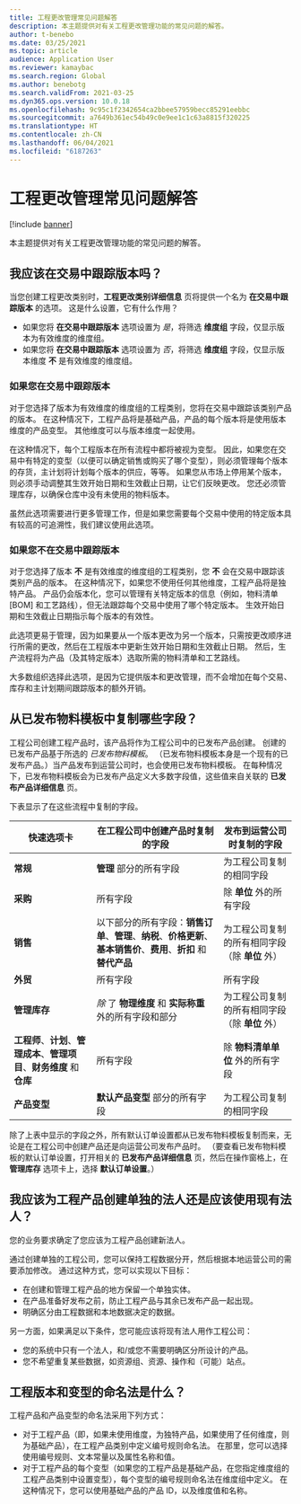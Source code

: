 ```yaml
---
title: 工程更改管理常见问题解答
description: 本主题提供对有关工程更改管理功能的常见问题的解答。
author: t-benebo
ms.date: 03/25/2021
ms.topic: article
audience: Application User
ms.reviewer: kamaybac
ms.search.region: Global
ms.author: benebotg
ms.search.validFrom: 2021-03-25
ms.dyn365.ops.version: 10.0.18
ms.openlocfilehash: 9c95c1f2342654ca2bbee57959becc85291eebbc
ms.sourcegitcommit: a7649b361ec54b49c0e9ee1c1c63a8815f320225
ms.translationtype: HT
ms.contentlocale: zh-CN
ms.lasthandoff: 06/04/2021
ms.locfileid: "6187263"
---
```

# <a name="engineering-change-management-faq"></a>工程更改管理常见问题解答

[!include [banner](../includes/banner.md)]

本主题提供对有关工程更改管理功能的常见问题的解答。

## <a name="should-i-track-the-version-in-transactions"></a>我应该在交易中跟踪版本吗？

当您创建工程更改类别时，**工程更改类别详细信息** 页将提供一个名为 **在交易中跟踪版本** 的选项。 这是什么设置，它有什么作用？

- 如果您将 **在交易中跟踪版本** 选项设置为 *是*，将筛选 **维度组** 字段，仅显示版本为有效维度的维度组。
- 如果您将 **在交易中跟踪版本** 选项设置为 *否*，将筛选 **维度组** 字段，仅显示版本维度 **不** 是有效维度的维度组。

### <a name="if-you-track-the-version-in-transactions"></a>如果您在交易中跟踪版本

对于您选择了版本为有效维度的维度组的工程类别，您将在交易中跟踪该类别产品的版本。 在这种情况下，工程产品将是基础产品，产品的每个版本将是使用版本维度的产品变型。 其他维度可以与版本维度一起使用。

在这种情况下，每个工程版本在所有流程中都将被视为变型。 因此，如果您在交易中有特定的变型（以便可以确定销售或购买了哪个变型），则必须管理每个版本的存货，主计划将计划每个版本的供应，等等。 如果您从市场上停用某个版本，则必须手动调整其生效开始日期和生效截止日期，让它们反映更改。 您还必须管理库存，以确保仓库中没有未使用的物料版本。

虽然此选项需要进行更多管理工作，但是如果您需要每个交易中使用的特定版本具有较高的可追溯性，我们建议使用此选项。

### <a name="if-you-dont-track-the-version-in-transactions"></a>如果您不在交易中跟踪版本

对于您选择了版本 **不** 是有效维度的维度组的工程类别，您 **不** 会在交易中跟踪该类别产品的版本。 在这种情况下，如果您不使用任何其他维度，工程产品将是独特产品。 产品仍会版本化，您可以管理有关特定版本的信息（例如，物料清单 \[BOM] 和工艺路线），但无法跟踪每个交易中使用了哪个特定版本。 生效开始日期和生效截止日期指示每个版本的有效性。

此选项更易于管理，因为如果要从一个版本更改为另一个版本，只需按更改顺序进行所需的更改，然后在工程版本中更新生效开始日期和生效截止日期。 然后，生产流程将为产品（及其特定版本）选取所需的物料清单和工艺路线。

大多数组织选择此选项，是因为它提供版本和更改管理，而不会增加在每个交易、库存和主计划期间跟踪版本的额外开销。

## <a name="which-fields-are-copied-from-the-released-item-template"></a>从已发布物料模板中复制哪些字段？

工程公司创建工程产品时，该产品将作为工程公司中的已发布产品创建。 创建的已发布产品基于所选的 *已发布物料模板*。 （已发布物料模板本身是一个现有的已发布产品。）当产品发布到运营公司时，也会使用已发布物料模板。 在每种情况下，已发布物料模板会为已发布产品定义大多数字段值，这些值来自关联的 **已发布产品详细信息** 页。

下表显示了在这些流程中复制的字段。

| 快速选项卡 | 在工程公司中创建产品时复制的字段 | 发布到运营公司时复制的字段 |
|---|---|---|
| **常规** | **管理** 部分的所有字段 | 为工程公司复制的相同字段 |
| **采购** | 所有字段 | 除 **单位** 外的所有字段 |
| **销售** | 以下部分的所有字段：**销售订单**、**管理**、**纳税**、**价格更新**、**基本销售价**、**费用**、**折扣** 和 **替代产品** | 为工程公司复制的所有相同字段（除 **单位** 外） |
| **外贸** | 所有字段 | 所有字段 |
| **管理库存** | *除* 了 **物理维度** 和 **实际称重** 外的所有字段和部分 | 为工程公司复制的所有相同字段（除 **单位** 外） |
| **工程师**、**计划**、**管理成本**、**管理项目**、**财务维度** 和 **仓库** | 所有字段 | 除 **物料清单单位** 外的所有字段 |
| **产品变型** | **默认产品变型** 部分的所有字段 | 为工程公司复制的相同字段 |

除了上表中显示的字段之外，所有默认订单设置都从已发布物料模板复制而来，无论是在工程公司中创建产品还是向运营公司发布产品时。 （要查看已发布物料模板的默认订单设置，打开相关的 **已发布产品详细信息** 页，然后在操作窗格上，在 **管理库存** 选项卡上，选择 **默认订单设置**。）

## <a name="should-i-create-a-separate-legal-entity-for-engineering-products-or-use-an-existing-legal-entity"></a>我应该为工程产品创建单独的法人还是应该使用现有法人？

您的业务要求确定了您应该为工程产品创建新法人。

通过创建单独的工程公司，您可以保持工程数据分开，然后根据本地运营公司的需要添加修改。 通过这种方式，您可以实现以下目标：

- 在创建和管理工程产品的地方保留一个单独实体。
- 在产品准备好发布之前，防止工程产品与其余已发布产品一起出现。
- 明确区分由工程数据和本地数据决定的数据。

另一方面，如果满足以下条件，您可能应该将现有法人用作工程公司：

- 您的系统中只有一个法人，和/或您不需要明确区分所设计的产品。
- 您不希望重复某些数据，如资源组、资源、操作和（可能）站点。

## <a name="what-is-the-nomenclature-for-engineering-versions-and-variants"></a>工程版本和变型的命名法是什么？

工程产品和产品变型的命名法采用下列方式：

- 对于工程产品（即，如果未使用维度，为独特产品，如果使用了任何维度，则为基础产品），在工程产品类别中定义编号规则命名法。 在那里，您可以选择使用编号规则、文本常量以及属性名称和值。
- 对于工程产品的每个变型（如果您的工程产品是基础产品，在您指定维度组的工程产品类别中设置变型），每个变型的编号规则命名法在维度组中定义。 在这种情况下，您可以使用基础产品的产品 ID，以及维度值和名称。
